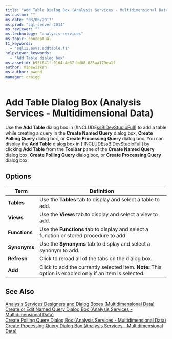 ```yaml
---
title: "Add Table Dialog Box (Analysis Services - Multidimensional Data) | Microsoft Docs"
ms.custom: ""
ms.date: "03/06/2017"
ms.prod: "sql-server-2014"
ms.reviewer: ""
ms.technology: "analysis-services"
ms.topic: conceptual
f1_keywords: 
  - "sql12.asvs.addtable.f1"
helpviewer_keywords: 
  - "Add Table dialog box"
ms.assetid: b93f841f-0164-4e37-bd08-085aa179ea1f
author: minewiskan
ms.author: owend
manager: craigg
---
```

# Add Table Dialog Box (Analysis Services - Multidimensional Data)
  Use the **Add Table** dialog box in [!INCLUDE[ssBIDevStudioFull](../includes/ssbidevstudiofull-md.md)] to add a table while creating a query in the **Create Named Query** dialog box, **Create Polling Query** dialog box, or **Create Processing Query** dialog box. You can display the **Add Table** dialog box in [!INCLUDE[ssBIDevStudioFull](../includes/ssbidevstudiofull-md.md)] by clicking **Add Table** from the **Toolbar** pane of the **Create Named Query** dialog box, **Create Polling Query** dialog box, or **Create Processing Query** dialog box.  
  
## Options  
  
|Term|Definition|  
|----------|----------------|  
|**Tables**|Use the **Tables** tab to display and select a table to add.|  
|**Views**|Use the **Views** tab to display and select a view to add.|  
|**Functions**|Use the **Functions** tab to display and select a function or stored procedure to add.|  
|**Synonyms**|Use the **Synonyms** tab to display and select a synonym to add.|  
|**Refresh**|Click to reload all of the tabs on the dialog box.|  
|**Add**|Click to add the currently selected item. **Note:**  This option is enabled only if an item is selected.|  
  
## See Also  
 [Analysis Services Designers and Dialog Boxes &#40;Multidimensional Data&#41;](analysis-services-designers-and-dialog-boxes-multidimensional-data.md)   
 [Create or Edit Named Query Dialog Box &#40;Analysis Services - Multidimensional Data&#41;](create-or-edit-named-query-dialog-box-analysis-services-multidimensional-data.md)   
 [Create Polling Query Dialog Box &#40;Analysis Services - Multidimensional Data&#41;](create-polling-query-dialog-box-analysis-services-multidimensional-data.md)   
 [Create Processing Query Dialog Box &#40;Analysis Services - Multidimensional Data&#41;](create-processing-query-dialog-box-analysis-services-multidimensional-data.md)  
  
  
